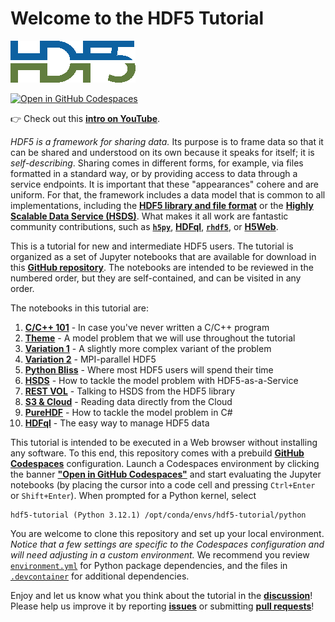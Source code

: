 # Welcome to the HDF5 Tutorial

<img src="img/HDF5.png" alt="HDF5 logo" title="HDF5 logo" />

[![Open in GitHub Codespaces](https://github.com/codespaces/badge.svg)](https://codespaces.new/HDFGroup/hdf5-tutorial)

👉 Check out this __[intro on YouTube](https://www.youtube.com/watch?v=3ndbhId2vuY&t=37s)__.

*HDF5 is a framework for sharing data.* Its purpose is to frame data so that it can be shared and understood on its own because it speaks for itself; it is *self-describing*. Sharing comes in different forms, for example, via files formatted in a standard way, or by providing access to data through a service endpoints. It is important that these "appearances" cohere and are uniform. For that, the framework includes a data model that is common to all implementations, including the __[HDF5 library and file format](https://github.com/HDFGroup/hdf5)__ or the __[Highly Scalable Data Service (HSDS)](https://github.com/HDFGroup/hsds)__. What makes it all work are fantastic community contributions, such as __[`h5py`](https://www.h5py.org/)__, __[HDFql](https://www.hdfql.com/)__, __[`rhdf5`](https://bioconductor.org/packages/release/bioc/html/rhdf5.html)__, or __[H5Web](https://h5web.panosc.eu/)__.

This is a tutorial for new and intermediate HDF5 users. The tutorial is
organized as a set of Jupyter notebooks that are available for download
in this __[GitHub repository](https://github.com/HDFGroup/hdf5-tutorial/)__. The notebooks are intended to be reviewed in the numbered order, but they are self-contained, and can be visited in any order.

The notebooks in this tutorial are:

1. __[C/C++ 101](./00-CPP-101.ipynb)__ - In case you've never written a C/C++ program
2. __[Theme](./01-Theme.ipynb)__ - A model problem that we will use throughout the tutorial
3. __[Variation 1](./02-Variation1.ipynb)__ - A slightly more complex variant of the problem
4. __[Variation 2](./03-Variation2.ipynb)__ - MPI-parallel HDF5
5. __[Python Bliss](./04-Python-Bliss.ipynb)__ - Where most HDF5 users will spend their time
6. __[HSDS](./05-HSDS.ipynb)__ - How to tackle the model problem with HDF5-as-a-Service
7. __[REST VOL](./06-LibHDF5-to-HSDS.ipynb)__ - Talking to HSDS from the HDF5 library
8. __[S3 & Cloud](./07-S3-and-the-Cloud.ipynb)__ - Reading data directly from the Cloud
9. __[PureHDF](./10-PureHDF.ipynb)__ - How to tackle the model problem in C#
10. __[HDFql](./11-HDFql.ipynb)__ - The easy way to manage HDF5 data

This tutorial is intended to be executed in a Web browser without installing any software. To this end, this repository comes with a prebuild __[GitHub Codespaces](https://github.com/features/codespaces)__ configuration. Launch a Codespaces environment by clicking the banner __["Open in GitHub Codespaces"](https://codespaces.new/HDFGroup/hdf5-tutorial)__ and start evaluating the Jupyter notebooks (by placing the cursor into a code cell and pressing `Ctrl+Enter` or `Shift+Enter`). When prompted for a Python kernel, select
```
hdf5-tutorial (Python 3.12.1) /opt/conda/envs/hdf5-tutorial/python
```

You are welcome to clone this repository and set up your local environment. *Notice that a few settings are specific to the Codespaces configuration and will need adjusting in a custom environment.* We recommend you review [`environment.yml`](./environment.yml) for Python package dependencies, and the files in [`.devcontainer`](./.devcontainer) for additional dependencies.

Enjoy and let us know what you think about the tutorial in the __[discussion](https://forum.hdfgroup.org/)__! Please help us improve it by reporting __[issues](https://github.com/HDFGroup/hdf5-tutorial/issues)__ or submitting __[pull requests](https://github.com/HDFGroup/hdf5-tutorial/pulls)__!
